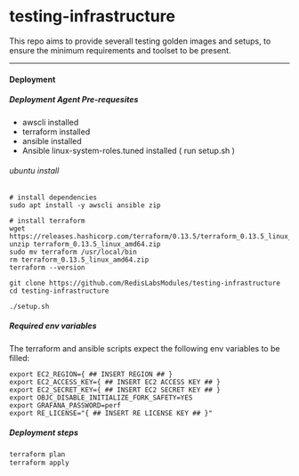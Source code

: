 # testing-infrastructure
This repo aims to provide severall testing golden images and setups, to ensure the minimum requirements and toolset to be present. 

-------

#### Deployment

##### Deployment Agent Pre-requesites
- awscli installed 
- terraform installed
- ansible installed
- Ansible linux-system-roles.tuned installed ( run setup.sh )

###### ubuntu install
```
# install dependencies
sudo apt install -y awscli ansible zip 

# install terraform
wget https://releases.hashicorp.com/terraform/0.13.5/terraform_0.13.5_linux_amd64.zip
unzip terraform_0.13.5_linux_amd64.zip
sudo mv terraform /usr/local/bin
rm terraform_0.13.5_linux_amd64.zip
terraform --version

git clone https://github.com/RedisLabsModules/testing-infrastructure
cd testing-infrastructure

./setup.sh
```

##### Required env variables

The terraform and ansible scripts expect the following env variables to be filled:
```
export EC2_REGION={ ## INSERT REGION ## }
export EC2_ACCESS_KEY={ ## INSERT EC2 ACCESS KEY ## }
export EC2_SECRET_KEY={ ## INSERT EC2 SECRET KEY ## }
export OBJC_DISABLE_INITIALIZE_FORK_SAFETY=YES
export GRAFANA_PASSWORD=perf
export RE_LICENSE="{ ## INSERT RE LICENSE KEY ## }"
```

##### Deployment steps
```bash
terraform plan
terraform apply
```